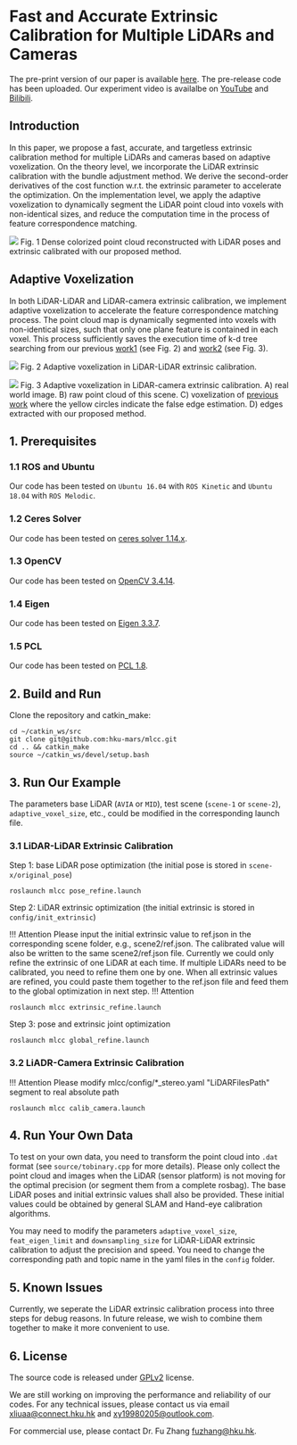 # Fast and Accurate Extrinsic Calibration for Multiple LiDARs and Cameras

The pre-print version of our paper is available [here](https://arxiv.org/abs/2109.06550). The pre-release code has been uploaded. Our experiment video is availalbe on [YouTube](https://youtu.be/PaiYgAXl9iY) and [Bilibili](https://www.bilibili.com/video/BV1p64y1h7ae?spm_id_from=333.999.0.0).

<!-- ![](figure/cover.png) -->

## Introduction
In this paper, we propose a fast, accurate, and targetless extrinsic calibration method for multiple LiDARs and cameras based on adaptive voxelization. On the theory level, we incorporate the LiDAR extrinsic calibration with the bundle adjustment method. We derive the second-order derivatives of the cost function w.r.t. the extrinsic parameter to accelerate the optimization. On the implementation level, we apply the adaptive voxelization to dynamically segment the LiDAR point cloud into voxels with non-identical sizes, and reduce the computation time in the process of feature correspondence matching.

![](figure/dense_map.jpg)
Fig. 1 Dense colorized point cloud reconstructed with LiDAR poses and extrinsic calibrated with our proposed method.

## Adaptive Voxelization
In both LiDAR-LiDAR and LiDAR-camera extrinsic calibration, we implement adaptive voxelization to accelerate the feature correspondence matching process. The point cloud map is dynamically segmented into voxels with non-identical sizes, such that only one plane feature is contained in each voxel. This process sufficiently saves the execution time of k-d tree searching from our previous [work1](https://ieeexplore.ieee.org/document/9361153) (see Fig. 2) and [work2](https://ieeexplore.ieee.org/document/9495137?source=authoralert) (see Fig. 3).

![](figure/lidar_voxel.png)
Fig. 2 Adaptive voxelization in LiDAR-LiDAR extrinsic calibration.

![](figure/camera_voxel.png)
Fig. 3 Adaptive voxelization in LiDAR-camera extrinsic calibration. A) real world image. B) raw point cloud of this scene. C) voxelization of [previous work](https://ieeexplore.ieee.org/document/9495137?source=authoralert) where the yellow circles indicate the false edge estimation. D) edges extracted with our proposed method.

## 1. Prerequisites
### 1.1 ROS and Ubuntu
Our code has been tested on `Ubuntu 16.04` with `ROS Kinetic` and `Ubuntu 18.04` with `ROS Melodic`.
### 1.2 Ceres Solver
Our code has been tested on [ceres solver 1.14.x](https://github.com/ceres-solver/ceres-solver). 
### 1.3 OpenCV
Our code has been tested on [OpenCV 3.4.14](https://github.com/opencv/opencv).
### 1.4 Eigen
Our code has been tested on [Eigen 3.3.7](https://gitlab.com/libeigen/eigen).
### 1.5 PCL
Our code has been tested on [PCL 1.8](https://github.com/PointCloudLibrary/pcl).

## 2. Build and Run
Clone the repository and catkin_make:

```
cd ~/catkin_ws/src
git clone git@github.com:hku-mars/mlcc.git
cd .. && catkin_make
source ~/catkin_ws/devel/setup.bash
```

## 3. Run Our Example
The parameters base LiDAR (`AVIA` or `MID`), test scene (`scene-1` or `scene-2`), `adaptive_voxel_size`, etc., could be modified in the corresponding launch file.
### 3.1 LiDAR-LiDAR Extrinsic Calibration
<!-- ![](figure/workflow.jpg) -->
Step 1: base LiDAR pose optimization (the initial pose is stored in `scene-x/original_pose`)
```
roslaunch mlcc pose_refine.launch
```

Step 2: LiDAR extrinsic optimization (the initial extrinsic is stored in `config/init_extrinsic`)

!!! Attention
Please input the initial extrinsic value to ref.json in the corresponding
scene folder, e.g., scene2/ref.json. The calibrated value will also be written
to the same scene2/ref.json file.
Currently we could only refine the extrinsic of one LiDAR at each time.
If multiple LiDARs need to be calibrated, you need to refine them one by one.
When all extrinsic values are refined, you could paste them together to the
ref.json file and feed them to the global optimization in next step.
!!! Attention

```
roslaunch mlcc extrinsic_refine.launch
```

Step 3: pose and extrinsic joint optimization
```
roslaunch mlcc global_refine.launch
```
### 3.2 LiADR-Camera Extrinsic Calibration

!!! Attention
Please modify mlcc/config/*_stereo.yaml "LiDARFilesPath" segment to real absolute path
```
roslaunch mlcc calib_camera.launch
```

## 4. Run Your Own Data
To test on your own data, you need to transform the point cloud into `.dat` format (see `source/tobinary.cpp` for more details). Please only collect the point cloud and images when the LiDAR (sensor platform) is not moving for the optimal precision (or segment them from a complete rosbag). The base LiDAR poses and initial extrinsic values shall also be provided. These initial values could be obtained by general SLAM and Hand-eye calibration algorithms.

You may need to modify the parameters `adaptive_voxel_size`, `feat_eigen_limit` and `downsampling_size` for LiDAR-LiDAR extrinsic calibration to adjust the precision and speed. You need to change the corresponding path and topic name in the yaml files in the `config` folder.

## 5. Known Issues
Currently, we seperate the LiDAR extrinsic calibration process into three steps for debug reasons. In future release, we wish to combine them together to make it more convenient to use.

## 6. License
The source code is released under [GPLv2](http://www.gnu.org/licenses/) license.

We are still working on improving the performance and reliability of our codes. For any technical issues, please contact us via email <xliuaa@connect.hku.hk> and <xy19980205@outlook.com>.

For commercial use, please contact Dr. Fu Zhang <fuzhang@hku.hk>.
